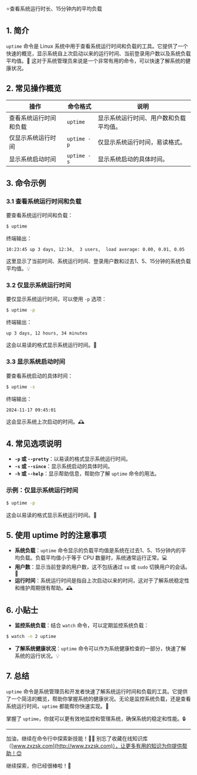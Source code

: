 ⭐查看系统运行时长、15分钟内的平均负载

## 1. 简介

`uptime` 命令是 Linux 系统中用于查看系统运行时间和负载的工具。它提供了一个快速的概览，显示系统自上次启动以来的运行时间、当前登录用户数以及系统负载平均值。👀 这对于系统管理员来说是一个非常有用的命令，可以快速了解系统的健康状况。

## 2. 常见操作概览

| 操作                       | 命令格式                                  | 说明                               |
|----------------------------|-----------------------------------------|------------------------------------|
| 查看系统运行时间和负载       | `uptime`                                | 显示系统运行时间、用户数和负载平均值。 |
| 仅显示系统运行时间           | `uptime -p`                             | 仅显示系统运行时间，易读格式。       |
| 显示系统启动时间             | `uptime -s`                             | 显示系统启动的具体时间。             |

## 3. 命令示例

### 3.1 查看系统运行时间和负载

要查看系统运行时间和负载：

```bash
$ uptime
```

终端输出：

```
10:23:45 up 3 days, 12:34,  3 users,  load average: 0.00, 0.01, 0.05
```

这里显示了当前时间、系统运行时间、登录用户数和过去1、5、15分钟的系统负载平均值。💡

### 3.2 仅显示系统运行时间

要仅显示系统运行时间，可以使用 `-p` 选项：

```bash
$ uptime -p
```

终端输出：

```
up 3 days, 12 hours, 34 minutes
```

这会以易读的格式显示系统运行时间。📅

### 3.3 显示系统启动时间

要查看系统启动的具体时间：

```bash
$ uptime -s
```

终端输出：

```
2024-11-17 09:45:01
```

这会显示系统上次启动的时间。🕰️

## 4. 常见选项说明

- **`-p` 或 `--pretty`**：以易读的格式显示系统运行时间。
- **`-s` 或 `--since`**：显示系统启动的具体时间。
- **`-h` 或 `--help`**：显示帮助信息，帮助你了解 `uptime` 命令的用法。

### 示例：仅显示系统运行时间

```bash
$ uptime -p
```

这会以易读的格式显示系统运行时间。📅

## 5. 使用 uptime 时的注意事项

- **系统负载**：`uptime` 命令显示的负载平均值是系统在过去1、5、15分钟内的平均负载。负载平均值小于等于 CPU 数量时，系统通常运行正常。💻
- **用户数**：显示当前登录的用户数，这不包括通过 `su` 或 `sudo` 切换用户的会话。👥
- **运行时间**：系统运行时间是指自上次启动以来的时间，这对于了解系统稳定性和维护周期很有帮助。🕰️

## 6. 小贴士

- **监控系统负载**：结合 `watch` 命令，可以定期监控系统负载：

```bash
$ watch -n 2 uptime
```

- **了解系统健康状况**：`uptime` 命令可以作为系统健康检查的一部分，快速了解系统的运行状况。💡

## 7. 总结

`uptime` 命令是系统管理员和开发者快速了解系统运行时间和负载的工具。它提供了一个简洁的概览，帮助你掌握系统的健康状况。无论是监控系统负载，还是查看系统运行时间，`uptime` 都能帮你快速实现。🎯

掌握了 `uptime`，你就可以更有效地监控和管理系统，确保系统的稳定和性能。🔒

---

加油，继续在命令行中探索新技能！💪🏻 别忘了收藏在线知识库（[www.zxzsk.com](http://www.zxzsk.com)），让更多有用的知识为你提供帮助！😊

继续探索，你已经很棒啦！🌟
